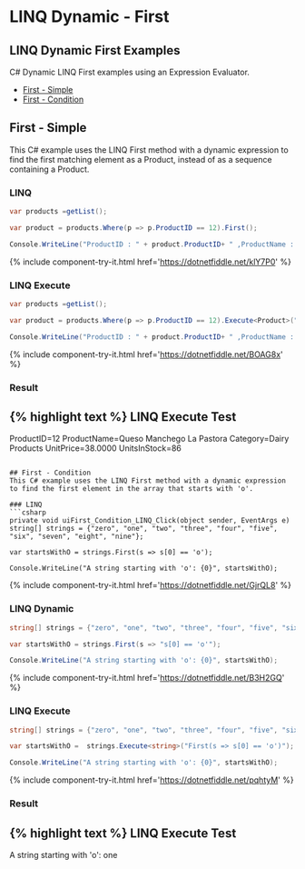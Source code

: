 # LINQ Dynamic - First

## LINQ Dynamic First Examples
C# Dynamic LINQ First examples using an Expression Evaluator.

- [First - Simple](#first---simple)
- [First - Condition](#first---condition)

## First - Simple
This C# example uses the LINQ First method with a dynamic expression to find the first matching element as a Product, instead of as a sequence containing a Product.

### LINQ
```csharp
var products =getList();

var product = products.Where(p => p.ProductID == 12).First();

Console.WriteLine("ProductID : " + product.ProductID+ " ,ProductName : " + product.ProductName+ " ,Category : "+ product.Category+ " ,UnitPrice : "+ product.UnitPrice+" ,UnitsInStock : "+ product.UnitsInStock);
```
{% include component-try-it.html href='https://dotnetfiddle.net/klY7P0' %}

### LINQ Execute
```csharp
var products =getList();

var product = products.Where(p => p.ProductID == 12).Execute<Product>("First()");

Console.WriteLine("ProductID : " + product.ProductID+ " ,ProductName : " + product.ProductName+ " ,Category : "+ product.Category+ " ,UnitPrice : "+ product.UnitPrice+" ,UnitsInStock : "+ product.UnitsInStock);
```
{% include component-try-it.html href='https://dotnetfiddle.net/BOAG8x' %}

### Result
{% highlight text %}
LINQ Execute Test
------------------------------
ProductID=12 ProductName=Queso Manchego La Pastora Category=Dairy Products UnitPrice=38.0000 UnitsInStock=86

```

## First - Condition
This C# example uses the LINQ First method with a dynamic expression to find the first element in the array that starts with 'o'.

### LINQ
```csharp
private void uiFirst_Condition_LINQ_Click(object sender, EventArgs e)
string[] strings = {"zero", "one", "two", "three", "four", "five", "six", "seven", "eight", "nine"};

var startsWithO = strings.First(s => s[0] == 'o');

Console.WriteLine("A string starting with 'o': {0}", startsWithO);
```
{% include component-try-it.html href='https://dotnetfiddle.net/GjrQL8' %}

### LINQ Dynamic
```csharp
string[] strings = {"zero", "one", "two", "three", "four", "five", "six", "seven", "eight", "nine"};

var startsWithO = strings.First(s => "s[0] == 'o'");

Console.WriteLine("A string starting with 'o': {0}", startsWithO);
```
{% include component-try-it.html href='https://dotnetfiddle.net/B3H2GQ' %}

### LINQ Execute
```csharp
string[] strings = {"zero", "one", "two", "three", "four", "five", "six", "seven", "eight", "nine"};

var startsWithO =  strings.Execute<string>("First(s => s[0] == 'o')");

Console.WriteLine("A string starting with 'o': {0}", startsWithO);
```
{% include component-try-it.html href='https://dotnetfiddle.net/pqhtyM' %}

### Result
{% highlight text %}
LINQ Execute Test
------------------------------
A string starting with 'o': one

```
